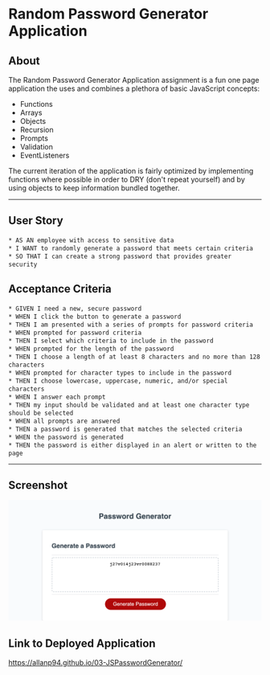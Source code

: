 # Random Password Generator Application

## About

The Random Password Generator Application assignment is a fun one page application the uses and combines a plethora of basic JavaScript concepts:

- Functions
- Arrays
- Objects
- Recursion
- Prompts
- Validation
- EventListeners

The current iteration of the application is fairly optimized by implementing functions where possible in order to DRY (don't repeat yourself) and by using objects to keep information bundled together.

---

## User Story

```
* AS AN employee with access to sensitive data
* I WANT to randomly generate a password that meets certain criteria
* SO THAT I can create a strong password that provides greater security
```

## Acceptance Criteria

```
* GIVEN I need a new, secure password
* WHEN I click the button to generate a password
* THEN I am presented with a series of prompts for password criteria
* WHEN prompted for password criteria
* THEN I select which criteria to include in the password
* WHEN prompted for the length of the password
* THEN I choose a length of at least 8 characters and no more than 128 characters
* WHEN prompted for character types to include in the password
* THEN I choose lowercase, uppercase, numeric, and/or special characters
* WHEN I answer each prompt
* THEN my input should be validated and at least one character type should be selected
* WHEN all prompts are answered
* THEN a password is generated that matches the selected criteria
* WHEN the password is generated
* THEN the password is either displayed in an alert or written to the page
```

---

## Screenshot

![Screebshot](./passwordGeneratorScreenshot.png)

## Link to Deployed Application

https://allanp94.github.io/03-JSPasswordGenerator/

